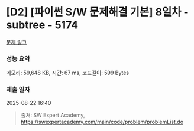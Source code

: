 # [D2] [파이썬 S/W 문제해결 기본] 8일차 - subtree - 5174 

[문제 링크](https://swexpertacademy.com/main/code/problem/problemDetail.do?contestProbId=AWTay1Z64cQDFAVT) 

### 성능 요약

메모리: 59,648 KB, 시간: 67 ms, 코드길이: 599 Bytes

### 제출 일자

2025-08-22 16:40



> 출처: SW Expert Academy, https://swexpertacademy.com/main/code/problem/problemList.do